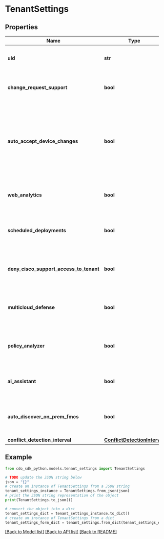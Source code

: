 # TenantSettings


## Properties

Name | Type | Description | Notes
------------ | ------------- | ------------- | -------------
**uid** | **str** | The unique identifier of the tenant in CDO. | [optional] 
**change_request_support** | **bool** | Indicates if the tenant supports change requests. | [optional] 
**auto_accept_device_changes** | **bool** | Indicates if changes made out-of-band on devices on the tenant are automatically accepted without manual approval. | [optional] 
**web_analytics** | **bool** | Indicates if web analytics are enabled for the tenant. | [optional] 
**scheduled_deployments** | **bool** | Indicates if the tenant has scheduled deployments enabled. | [optional] 
**deny_cisco_support_access_to_tenant** | **bool** | Indicates if Cisco support is denied access to the tenant. | [optional] 
**multicloud_defense** | **bool** | Indicates if the tenant has the multicloud defense enabled. | [optional] 
**policy_analyzer** | **bool** | Indicates if the tenant has the policy analyzer enabled. | [optional] 
**ai_assistant** | **bool** | Indicates if the tenant has the AI assistant enabled. | [optional] 
**auto_discover_on_prem_fmcs** | **bool** | Indicates if the system automatically discovers on-premise FMCs. | [optional] 
**conflict_detection_interval** | [**ConflictDetectionInterval**](ConflictDetectionInterval.md) |  | [optional] 

## Example

```python
from cdo_sdk_python.models.tenant_settings import TenantSettings

# TODO update the JSON string below
json = "{}"
# create an instance of TenantSettings from a JSON string
tenant_settings_instance = TenantSettings.from_json(json)
# print the JSON string representation of the object
print(TenantSettings.to_json())

# convert the object into a dict
tenant_settings_dict = tenant_settings_instance.to_dict()
# create an instance of TenantSettings from a dict
tenant_settings_form_dict = tenant_settings.from_dict(tenant_settings_dict)
```
[[Back to Model list]](../README.md#documentation-for-models) [[Back to API list]](../README.md#documentation-for-api-endpoints) [[Back to README]](../README.md)


